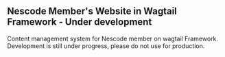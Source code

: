 ## Nescode Member's Website in Wagtail Framework - Under development

Content management system for Nescode member on wagtail Framework. Development is still under progress, please do not use for production.

